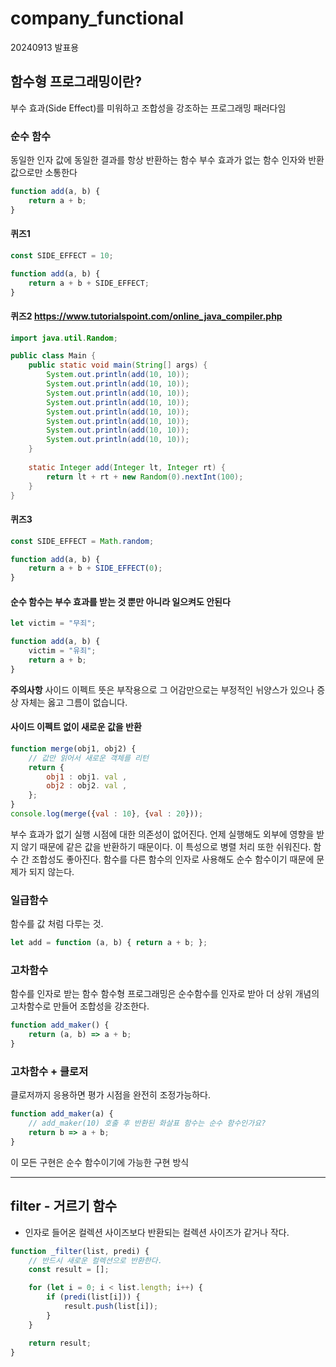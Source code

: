 # company_functional
20240913 발표용

## 함수형 프로그래밍이란?
부수 효과(Side Effect)를 미워하고 조합성을 강조하는 프로그래밍 패러다임

### 순수 함수
동일한 인자 값에 동일한 결과를 항상 반환하는 함수
부수 효과가 없는 함수
인자와 반환 값으로만 소통한다
```javascript
function add(a, b) {
    return a + b;
}
```
#### 퀴즈1 
```javascript
const SIDE_EFFECT = 10;

function add(a, b) {
    return a + b + SIDE_EFFECT;
}
```
#### 퀴즈2 https://www.tutorialspoint.com/online_java_compiler.php
```java
import java.util.Random;

public class Main {
	public static void main(String[] args) {
		System.out.println(add(10, 10));
		System.out.println(add(10, 10));
		System.out.println(add(10, 10));
		System.out.println(add(10, 10));
		System.out.println(add(10, 10));
		System.out.println(add(10, 10));
		System.out.println(add(10, 10));
		System.out.println(add(10, 10));
	}
	
	static Integer add(Integer lt, Integer rt) {
		return lt + rt + new Random(0).nextInt(100);
	}
}
```
#### 퀴즈3 
```javascript
const SIDE_EFFECT = Math.random;

function add(a, b) {
    return a + b + SIDE_EFFECT(0);
}
```
#### 순수 함수는 부수 효과를 받는 것 뿐만 아니라 일으켜도 안된다
```javascript
let victim = "무죄";

function add(a, b) {
    victim = "유죄";
    return a + b;
}
```


**주의사항**
사이드 이펙트 뜻은 부작용으로 그 어감만으로는 부정적인 뉘양스가 있으나 증상 자체는 옳고 그름이 없습니다.

#### 사이드 이펙트 없이 새로운 값을 반환
```javascript
function merge(obj1, obj2) {
    // 값만 읽어서 새로운 객체를 리턴
    return {
        obj1 : obj1. val ,
        obj2 : obj2. val ,
    };
}
console.log(merge({val : 10}, {val : 20}));
```
부수 효과가 없기 실행 시점에 대한 의존성이 없어진다. 언제 실행해도 외부에 영향을 받지 않기 때문에 같은 값을 반환하기 때문이다. 이 특성으로 병렬 처리 또한 쉬워진다. 함수 간 조합성도 좋아진다. 함수를 다른 함수의 인자로 사용해도 순수 함수이기 때문에 문제가 되지 않는다.

### 일급함수
함수를 값 처럼 다루는 것.
```javascript
let add = function (a, b) { return a + b; };
```

### 고차함수
함수를 인자로 받는 함수
함수형 프로그래밍은 순수함수를 인자로 받아 더 상위 개념의 고차함수로 만들어 조합성을 강조한다.
```javascript
function add_maker() {
    return (a, b) => a + b;
}
```
### 고차함수 + 클로저
클로저까지 응용하면 평가 시점을 완전히 조정가능하다.
```javascript
function add_maker(a) {
	// add_maker(10) 호출 후 반환된 화살표 함수는 순수 함수인가요?
    return b => a + b; 
}
```
이 모든 구현은 순수 함수이기에 가능한 구현 방식

---
## filter - 거르기 함수
* 인자로 들어온 컬렉션 사이즈보다 반환되는 컬렉션 사이즈가 같거나 작다.

```javascript
function _filter(list, predi) {
	// 반드시 새로운 컬렉션으로 반환한다.
    const result = [];

    for (let i = 0; i < list.length; i++) {
        if (predi(list[i])) {
            result.push(list[i]);
        }
    }

    return result;
}
```